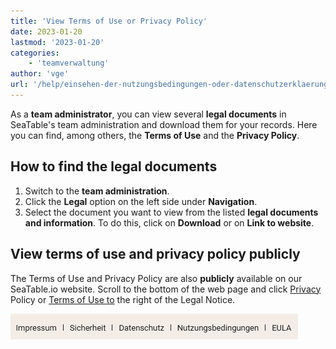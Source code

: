 ```yaml
---
title: 'View Terms of Use or Privacy Policy'
date: 2023-01-20
lastmod: '2023-01-20'
categories:
    - 'teamverwaltung'
author: 'vge'
url: '/help/einsehen-der-nutzungsbedingungen-oder-datenschutzerklaerung'
---
```


As a **team administrator**, you can view several **legal documents** in SeaTable's team administration and download them for your records. Here you can find, among others, the **Terms of Use** and the **Privacy Policy**.

## How to find the legal documents

1. Switch to the **team administration**.
2. Click the **Legal** option on the left side under **Navigation**.
3. Select the document you want to view from the listed **legal documents and information**. To do this, click on **Download** or on **Link to website**.

## View terms of use and privacy policy publicly

The Terms of Use and Privacy Policy are also **publicly** available on our SeaTable.io website. Scroll to the bottom of the web page and click [Privacy](https://seatable.io/en/datenschutz/) Policy or [Terms of Use to](https://seatable.io/en/nutzungsbedingungen/) the right of the Legal Notice.

![Privacy policy and terms of use in the footer](images/Datenschutz-und-Nutzungsbedingungen-im-Footer.png)
